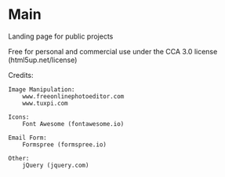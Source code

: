 # Main
Landing page for public projects

Free for personal and commercial use under the CCA 3.0 license (html5up.net/license)

Credits:

	Image Manipulation:
		www.freeonlinephotoeditor.com
		www.tuxpi.com

	Icons:
		Font Awesome (fontawesome.io)

	Email Form:
		Formspree (formspree.io)

	Other:
		jQuery (jquery.com)
